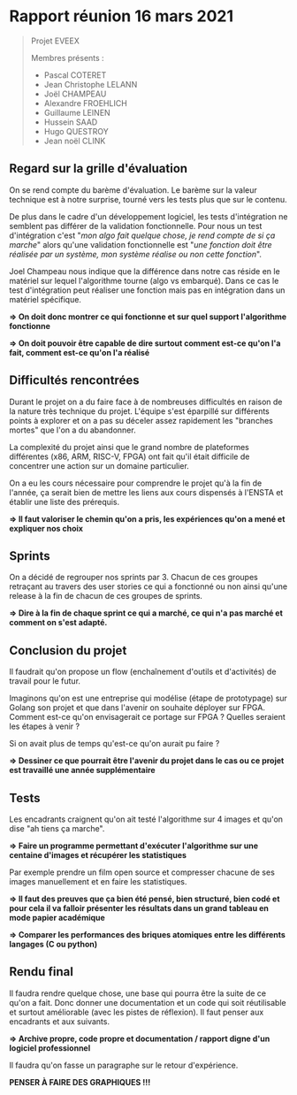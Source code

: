 # Rapport réunion 16 mars 2021

>   Projet EVEEX
>
>   Membres présents :
>
>   *   Pascal COTERET
>   *   Jean Christophe LELANN
>   *   Joël CHAMPEAU
>   *   Alexandre FROEHLICH
>   *   Guillaume LEINEN
>   *   Hussein SAAD
>   *   Hugo QUESTROY
>   *   Jean noël CLINK

## Regard sur la grille d'évaluation

On se rend compte du barème d'évaluation. Le barème sur la valeur technique est à notre surprise, tourné vers les tests plus que sur le contenu.

De plus dans le cadre d'un développement logiciel, les tests d'intégration ne semblent pas différer de la validation fonctionnelle. Pour nous un test d'intégration c'est "*mon algo fait quelque chose, je rend compte de si ça marche*" alors qu'une validation fonctionnelle est  "*une fonction doit être réalisée par un système, mon système réalise ou non cette fonction*".

Joel Champeau nous indique que la différence dans notre cas réside en le matériel sur lequel l'algorithme tourne (algo vs embarqué). Dans ce cas le test d'intégration peut réaliser une fonction mais pas en intégration dans un matériel spécifique.

**=> On doit donc montrer ce qui fonctionne et sur quel support l'algorithme fonctionne**

**=> On doit pouvoir être capable de dire surtout comment est-ce qu'on l'a fait, comment est-ce qu'on l'a réalisé**

## Difficultés rencontrées

Durant le projet on a du faire face à de nombreuses difficultés en raison de la nature très technique du projet. L'équipe s'est éparpillé sur différents points à explorer et on a pas su déceler assez rapidement les "branches mortes" que l'on a du abandonner.

La complexité du projet ainsi que le grand nombre de plateformes différentes (x86, ARM, RISC-V, FPGA) ont fait qu'il était difficile de concentrer une action sur un domaine particulier.

On a eu les cours nécessaire pour comprendre le projet qu'à la fin de l'année, ça serait bien de mettre les liens aux cours dispensés à l'ENSTA et établir une liste des prérequis.

**=> Il faut valoriser le chemin qu'on a pris, les expériences qu'on a mené et expliquer nos choix**

## Sprints

On a décidé de regrouper nos sprints par 3. Chacun de ces groupes retraçant au travers des user stories ce qui a fonctionné ou non ainsi qu'une release à la fin de chacun de ces groupes de sprints.

**=> Dire à la fin de chaque sprint ce qui a marché, ce qui n'a pas marché et comment on s'est adapté.**

## Conclusion du projet

Il faudrait qu'on propose un flow (enchaînement d'outils et d'activités) de travail pour le futur.

Imaginons qu'on est une entreprise qui modélise (étape de prototypage) sur Golang son projet et que dans l'avenir on souhaite déployer sur FPGA. Comment est-ce qu'on envisagerait ce portage sur FPGA ? Quelles seraient les étapes à venir ?

Si on avait plus de temps qu'est-ce qu'on aurait pu faire ?

**=> Dessiner ce que pourrait être l'avenir du projet dans le cas ou ce projet est travaillé une année supplémentaire**

## Tests

Les encadrants craignent qu'on ait testé l'algorithme sur 4 images et qu'on dise "ah tiens ça marche".

**=> Faire un programme permettant d'exécuter l'algorithme sur une centaine d'images et récupérer les statistiques**

Par exemple prendre un film open source et compresser chacune de ses images manuellement et en faire les statistiques.

**=> Il faut des preuves que ça bien été pensé, bien structuré, bien codé et pour cela il va falloir présenter les résultats dans un grand tableau en mode papier académique**

**=> Comparer les performances des briques atomiques entre les différents langages (C ou python)**

## Rendu final

Il faudra rendre quelque chose, une base qui pourra être la suite de ce qu'on a fait. Donc donner une documentation et un code qui soit réutilisable et surtout améliorable (avec les pistes de réflexion). Il faut penser aux encadrants et aux suivants.

**=> Archive propre, code propre et documentation / rapport digne d'un logiciel professionnel**

Il faudra qu'on fasse un paragraphe sur le retour d'expérience.



**PENSER À FAIRE DES GRAPHIQUES !!!**